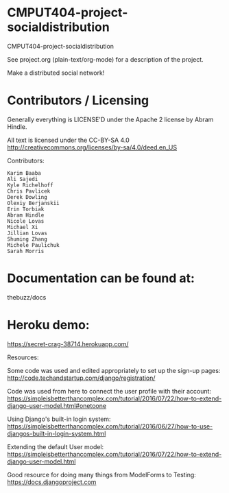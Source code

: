 CMPUT404-project-socialdistribution
===================================

CMPUT404-project-socialdistribution

See project.org (plain-text/org-mode) for a description of the project.

Make a distributed social network!

Contributors / Licensing
========================

Generally everything is LICENSE'D under the Apache 2 license by Abram Hindle.

All text is licensed under the CC-BY-SA 4.0 http://creativecommons.org/licenses/by-sa/4.0/deed.en_US

Contributors:

    Karim Baaba
    Ali Sajedi
    Kyle Richelhoff
    Chris Pavlicek
    Derek Dowling
    Olexiy Berjanskii
    Erin Torbiak
    Abram Hindle
    Nicole Lovas
    Michael Xi
    Jillian Lovas
    Shuming Zhang
    Michele Paulichuk
    Sarah Morris


Documentation can be found at:
=============================

thebuzz/docs

Heroku demo:
============
https://secret-crag-38714.herokuapp.com/ 

Resources:  

Some code was used and edited appropriately to set up the sign-up pages:
http://code.techandstartup.com/django/registration/

Code was used from here to connect the user profile with their account:
https://simpleisbetterthancomplex.com/tutorial/2016/07/22/how-to-extend-django-user-model.html#onetoone

Using Django's built-in login system:
https://simpleisbetterthancomplex.com/tutorial/2016/06/27/how-to-use-djangos-built-in-login-system.html

Extending the default User model:
https://simpleisbetterthancomplex.com/tutorial/2016/07/22/how-to-extend-django-user-model.html

Good resource for doing many things from ModelForms to Testing:
https://docs.djangoproject.com

